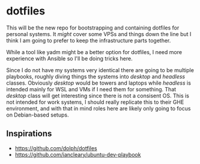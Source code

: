 # dotfiles

This will be the new repo for bootstrapping and containing dotfiles for personal systems. It _might_ cover some VPSs and things down the line but I think I am going to prefer to keep the infrastructure parts together.

While a tool like yadm might be a better option for dotfiles, I need more experience with Ansible so I'll be doing tricks here.

Since I do not have my systems very identical there are going to be multiple playbooks, roughly diving things the systems into _desktop_ and _headless_ classes. Obviously _desktop_ would be towers and laptops while _headless_ is intended mainly for WSL and VMs if I need them for something. That _desktop_ class will get interesting since there is not a consisent OS. This is not intended for work systems, I should really replicate this to their GHE environment, and with that in mind roles here are likely only going to focus on Debian-based setups.

## Inspirations

- https://github.com/dolph/dotfiles
- https://github.com/iancleary/ubuntu-dev-playbook